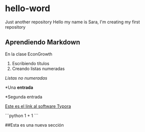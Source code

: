 # hello-word
Just another repository
Hello my name is Sara, I'm creating my first repository

## Aprendiendo Markdown
En la clase EconGrowth

1. Escribiendo títulos
2. Creando listas numeradas

*Listas no numeradas*

*Una **entrada**

*Segunda entrada

[Este es el link al software Typora]( https://typora.io/) 

 

\```python
 1 + 1
 \```

##Esta es una nueva sección 





